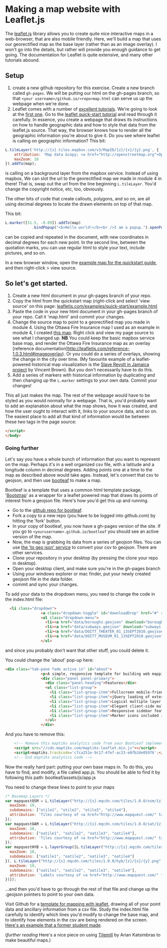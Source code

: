 # Making a map website with Leaflet.js

The [leaflet.js](http://leafletjs.com/) library allows you to create quite nice interactive maps in a web-browser, that are also mobile friendly. Here, we'll build a map that uses our georectified map as the base layer (rather than as an image overlay). I won't go into the details, but rather will provide you enough guidance to get going. The documentation for Leaflet is quite extensive, and many other tutorials abound.

## Setup
1. create a new github repository for this exercise. Create a new branch called ```gh-pages```. We will be putting our html on the gh-pages branch, so that ```<your username>/github.io/<repo>map.html``` can serve us up the webpage when we're done.
2. Leaflet comes with a number of [excellent tutorials](http://leafletjs.com/examples.html). We're going to look at the [first one](http://leafletjs.com/examples/quick-start.html). Go to the [leaflet quick-start tutorial](http://leafletjs.com/examples/quick-start.html) and read through it carefully. In essence, you create a webpage that draws its instructions on how to handle geographic data and how to style that data from the leaflet.js source. That way, the browser knows how to render all the geographic information you're about to give it. Do you see where leaflet is calling on geographic information? This bit:

```javascript
L.tileLayer('http://{s}.tiles.mapbox.com/v3/MapID/{z}/{x}/{y}.png', {
    attribution: 'Map data &copy; <a href="http://openstreetmap.org">OpenStreetMap</a> contributors, <a href="http://creativecommons.org/licenses/by-sa/2.0/">CC-BY-SA</a>, Imagery © <a href="http://mapbox.com">Mapbox</a>',
    maxZoom: 18
}).addTo(map);
```
is calling on a background layer from the mapbox service. Instead of using mapbox, We can slot the url to the georectified map we made in module 4 in there! That is, swap out the url from the line beginning ```L.tileLayer```. You'd change the copyright notice, etc, too, obviously.

The other bits of code that create callouts, polygons, and so on, are all using decimal degrees to locate the drawn elements on top of that map.

This bit:

```javascript
L.marker([51.5, -0.09]).addTo(map)
			.bindPopup("<b>Hello world!</b><br />I am a popup.").openPopup();
```

can be copied and repeated in the document, with new coordinates in decimal degrees for each new point. In the second line, between the quotation marks, you can use regular html to style your text, include pictures, and so on.

In a new browser window, open the [example map for the quickstart guide](http://leafletjs.com/examples/quick-start/example.html), and then right-click > view source.

## So let's get started.
1. Create a new html document in your gh-pages branch of your repo.
2. Copy the html from the quickstart map (right-click and select 'view source' on this page: [leafletjs.com/examples/quick-start/example.html](leafletjs.com/examples/quick-start/example.html)
3. Paste the code in your new html document in your gh-pages branch of your repo. Call it 'map.html' and commit your changes.
4. Change the source map to point to a georectified map you made in module 4. Using the Ottawa Fire Insurance map I used as an example in module 4, I created [this map](http://shawngraham.github.io/exercise/leaflet-ottawa.html). Right click and view my page source to see what I changed up.  **NB** You could keep the basic mapbox service base map, and render the Ottawa Fire Insurance map as an overlay [reference documentation]http://leafletjs.com/reference-1.0.3.html#imageoverlay). Or you could do a series of overlays, showing the change in the city over time. (My favourite example of a leaflet-powered historical map visualization is the [Slave Revolt in Jamaica project](http://revolt.axismaps.com/) by Vincent Brown). But you don't necessarily have to do this.
5. Add a series of markers with historical information by duplicating and then changing up the ```L.marker``` settings to your own data. Commit your changes!

This all just makes the map. The rest of the webpage would have to be styled as you would normally for a webpage. That is, you'd probably want to add an explanation about what the map shows, how it was created, and how the user ought to interact with it, links to your source data, and so on. The easiest place to add all that kind of information would be between these two tags in the page source:

```html
</script>
</body>
```

### Going further
Let's say you have a whole bunch of information that you want to represent on the map. Perhaps it's in a well organized csv file, with a latitude and a longitude column in decimal degrees. Adding points one at a time to the map as described above would take ages. Instead, let's convert that csv to geojson, and then use [bootleaf](https://github.com/bmcbride/bootleaf) to make a map.

Bootleaf is a template that uses a common html template package, '[Bootstrap](http://getbootstrap.com/)' as a wrapper for a leaflet powered map that draws its points of interest from a geojson file. Here's how you'd get this up and running.

+ Go to the [github repo for bootleaf](https://github.com/bmcbride/bootleaf).
+ Fork a copy to a new repo (you have to be logged into github.com) by hitting the 'fork' button.
+ In your copy of bootleaf, you now have a gh-pages version of the site. If you go to ```<yourusername>.github.io/bootleaf``` you should see an active version of the map.
+ Now, the map is grabbing its data from a series of geojson files. You can use [the 'to geo json' service](http://togeojson.com/) to convert your csv to geojson. There are other services.
+ Clone your repository in your desktop (by pressing the clone your repo in desktop).
+ Open your desktop client, and make sure you're in the gh-pages branch
+ Using your windows explorer or mac finder, put your newly created geojson file in the data folder.
+ commit and sync your changes.

To add your data to the dropdown menu, you need to change the code in the index.html file:

```html
  <li class="dropdown">
                <a class="dropdown-toggle" id="downloadDrop" href="#" role="button" data-toggle="dropdown"><i class="fa fa-cloud-download white"></i>&nbsp;&nbsp;Download <b class="caret"></b></a>
                <ul class="dropdown-menu">
                  <li><a href="data/boroughs.geojson" download="boroughs.geojson" target="_blank" data-toggle="collapse" data-target=".navbar-collapse.in"><i class="fa fa-download"></i>&nbsp;&nbsp;Boroughs</a></li>
                  <li><a href="data/subways.geojson" download="subways.geojson" target="_blank" data-toggle="collapse" data-target=".navbar-collapse.in"><i class="fa fa-download"></i>&nbsp;&nbsp;Subway Lines</a></li>
                  <li><a href="data/DOITT_THEATER_01_13SEPT2010.geojson" download="theaters.geojson" target="_blank" data-toggle="collapse" data-target=".navbar-collapse.in"><i class="fa fa-download"></i>&nbsp;&nbsp;Theaters</a></li>
                  <li><a href="data/DOITT_MUSEUM_01_13SEPT2010.geojson" download="museums.geojson" target="_blank" data-toggle="collapse" data-target=".navbar-collapse.in"><i class="fa fa-download"></i>&nbsp;&nbsp;Museums</a></li>
                </ul>
```

and since you probably don't want that other stuff, you could delete it.

You could change the 'about' pop-up here:

```html
<div class="tab-pane fade active in" id="about">
                <p>A simple, responsive template for building web mapping applications with <a href="http://getbootstrap.com/">Bootstrap 3</a>, <a href="http://leafletjs.com/" target="_blank">Leaflet</a>, and <a href="http://twitter.github.io/typeahead.js/" target="_blank">typeahead.js</a>. Open source, MIT licensed, and available on <a href="https://github.com/bmcbride/bootleaf" target="_blank">GitHub</a>.</p>
                <div class="panel panel-primary">
                  <div class="panel-heading">Features</div>
                  <ul class="list-group">
                    <li class="list-group-item">Fullscreen mobile-friendly map template with responsive navbar and modal placeholders</li>
                    <li class="list-group-item">jQuery loading of external GeoJSON files</li>
                    <li class="list-group-item">Logical multiple layer marker clustering via the <a href="https://github.com/Leaflet/Leaflet.markercluster" target="_blank">leaflet marker cluster plugin</a></li>
                    <li class="list-group-item">Elegant client-side multi-layer feature search with autocomplete using <a href="http://twitter.github.io/typeahead.js/" target="_blank">typeahead.js</a></li>
                    <li class="list-group-item">Responsive sidebar feature list synced with map bounds, which includes sorting and filtering via <a href="http://listjs.com/" target="_blank">list.js</a></li>
                    <li class="list-group-item">Marker icons included in grouped layer control via the <a href="https://github.com/ismyrnow/Leaflet.groupedlayercontrol" target="_blank">grouped layer control plugin</a></li>
                  </ul>
                </div>
```

And you have to remove this:

```html
    <!-- Remove this maptiks analytics code from your BootLeaf implementation -->
    <script src="//cdn.maptiks.com/maptiks-leaflet.min.js"></script>
    <script>maptiks.trackcode='c7ca251e-9c17-47ef-ac33-e0fb24e05976';</script>
    <!-- End maptiks analytics code -->
```

Now the really hard part: putting your own base maps in. To do this, you have to find, and modify, a file called app.js. You should be able to find it by following this path: bootleaf/assets/js/app.js

You need to change these lines to point to your maps

```js
/* Basemap Layers */
var mapquestOSM = L.tileLayer("http://{s}.mqcdn.com/tiles/1.0.0/osm/{z}/{x}/{y}.png", {
  maxZoom: 19,
  subdomains: ["otile1", "otile2", "otile3", "otile4"],
  attribution: 'Tiles courtesy of <a href="http://www.mapquest.com/" target="_blank">MapQuest</a> <img src="http://developer.mapquest.com/content/osm/mq_logo.png">. Map data (c) <a href="http://www.openstreetmap.org/" target="_blank">OpenStreetMap</a> contributors, CC-BY-SA.'
});
var mapquestOAM = L.tileLayer("http://{s}.mqcdn.com/tiles/1.0.0/sat/{z}/{x}/{y}.jpg", {
  maxZoom: 18,
  subdomains: ["oatile1", "oatile2", "oatile3", "oatile4"],
  attribution: 'Tiles courtesy of <a href="http://www.mapquest.com/" target="_blank">MapQuest</a>. Portions Courtesy NASA/JPL-Caltech and U.S. Depart. of Agriculture, Farm Service Agency'
});
var mapquestHYB = L.layerGroup([L.tileLayer("http://{s}.mqcdn.com/tiles/1.0.0/sat/{z}/{x}/{y}.jpg", {
  maxZoom: 18,
  subdomains: ["oatile1", "oatile2", "oatile3", "oatile4"]
}), L.tileLayer("http://{s}.mqcdn.com/tiles/1.0.0/hyb/{z}/{x}/{y}.png", {
  maxZoom: 19,
  subdomains: ["oatile1", "oatile2", "oatile3", "oatile4"],
  attribution: 'Labels courtesy of <a href="http://www.mapquest.com/" target="_blank">MapQuest</a> <img src="http://developer.mapquest.com/content/osm/mq_logo.png">. Map data (c) <a href="http://www.openstreetmap.org/" target="_blank">OpenStreetMap</a> contributors, CC-BY-SA. Portions Courtesy NASA/JPL-Caltech and U.S. Depart. of Agriculture, Farm Service Agency'
})]);
```
...and then you'd have to go through the rest of that file and change up the .geojson pointers to point to your own data.

 Visit Github for a [template for mapping with leaflet](https://github.com/shawngraham/daea), drawing all of your point data and ancillary information from a csv file. Study the index.html file carefully to identify which lines you'd modify to change the base map, and to identify how elements in the csv are being rendered on the screen. [Here's an example that a former student made](https://xtina-r.github.io/daea/).

(*further reading* Here's a nice piece on using [Tilemill](https://medium.com/@ArianKatsimbras/tilemill-c886a3ccba6a) by Arian Katsimbras to make beautiful maps.)
